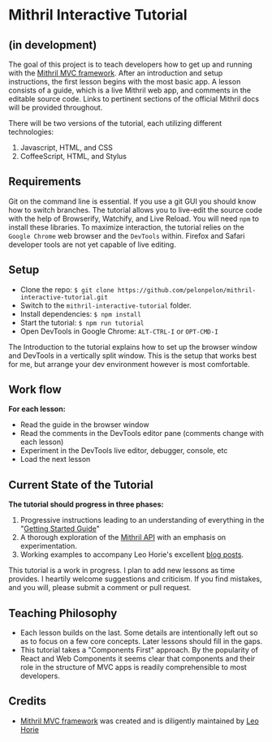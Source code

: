 # Mithril Interactive Tutorial

## (in development)

The goal of this project is to teach developers how to get up and running
with the [Mithril MVC framework](http://mithril.js.org).
After an introduction and setup instructions, the first lesson begins
with the most basic app. A lesson consists of a guide, which is a live Mithril
web app, and comments in the editable source code. Links to pertinent sections of the official Mithril docs will
be provided throughout.

There will be two versions of the tutorial, each utilizing different technologies:

1.  Javascript, HTML, and CSS
2.  CoffeeScript, HTML, and Stylus

## Requirements

Git on the command line is essential. If you use a git GUI you should know how to switch branches.
The tutorial allows you to live-edit the source code with the help of
Browserify, Watchify, and Live Reload. You will need `npm` to install these
libraries. To maximize interaction, the tutorial relies on the `Google Chrome`
web browser and the `DevTools` within. Firefox and Safari developer tools are
not yet capable of live editing. 

## Setup

- Clone the repo: `$ git clone https://github.com/pelonpelon/mithril-interactive-tutorial.git`
- Switch to the `mithril-interactive-tutorial` folder.
- Install dependencies: `$ npm install`
- Start the tutorial: `$ npm run tutorial`
- Open DevTools in Google Chrome: `ALT-CTRL-I` or `OPT-CMD-I`
 
The Introduction to the tutorial explains how to set up the browser window and
DevTools in a vertically split window. This is the setup that works best for
me, but arrange your dev environment however is most comfortable. 

## Work flow

**For each lesson:**

- Read the guide in the browser window
- Read the comments in the DevTools editor pane (comments change with each lesson)
- Experiment in the DevTools live editor, debugger, console, etc
- Load the next lesson

## Current State of the Tutorial

**The tutorial should progress in three phases:**

1.  Progressive instructions leading to an understanding of everything in the "[Getting Started Guide](http://lhorie.github.io/mithril/getting-started.html)"
2.  A thorough exploration of the [Mithril API](http://lhorie.github.io/mithril/mithril.html) with an emphasis on experimentation. 
3.  Working examples to accompany Leo Horie's excellent [blog posts](http://lhorie.github.io/mithril-blog/).

This tutorial is a work in progress. I plan to add new lessons as time provides. I heartily welcome suggestions and criticism.
If you find mistakes, and you will, please submit a comment or pull request. 

## Teaching Philosophy

- Each lesson builds on the last. Some details are intentionally left out so as to focus on a few core concepts. Later lessons should fill in the gaps.
- This tutorial takes a "Components First" approach. By the popularity of React and Web Components it seems clear that components and their role in
the structure of MVC apps is readily comprehensible to most developers.

## Credits

- [Mithril MVC framework](http://mithril.js.org) was created and is diligently maintained by [Leo Horie](https://github.com/lhorie)
